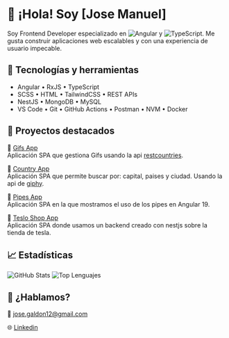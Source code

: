 
# 👋 ¡Hola! Soy [Jose Manuel]

Soy Frontend Developer especializado en ![Angular](https://img.shields.io/badge/Angular-DD0031?style=for-the-badge&logo=angular&logoColor=white) y ![TypeScript](https://img.shields.io/badge/TypeScript-007ACC?style=for-the-badge&logo=typescript&logoColor=white). Me gusta construir aplicaciones web escalables y con una experiencia de usuario impecable.


## 🚀 Tecnologías y herramientas
- Angular • RxJS • TypeScript
- SCSS • HTML • TailwindCSS • REST APIs
- NestJS • MongoDB • MySQL
- VS Code • Git • GitHub Actions • Postman • NVM • Docker

## 📂 Proyectos destacados
🌟 [Gifs App](https://github.com/Solomon90s/gifs-app-Angular-19)  
Aplicación SPA que gestiona Gifs usando la api [restcountries](https://restcountries.com/).

🌟 [Country App](https://github.com/Solomon90s/Country-App-Angular-19)  
Aplicación SPA que permite buscar por: capital, paises y ciudad. Usando la api de [giphy](https://developers.giphy.com/).

🌟 [Pipes App](https://github.com/Solomon90s/pipes-app-Angular-19)  
Aplicación SPA en la que mostramos el uso de los pipes en Angular 19.

🌟 [Teslo Shop App](https://github.com/Solomon90s/teslo-shop-app)  
Aplicación SPA donde usamos un backend creado con nestjs sobre la tienda de tesla.

## 📈 Estadísticas
![GitHub Stats](https://github-readme-stats.vercel.app/api?username=Solomon90s&show_icons=true&theme=tokyonight)
![Top Lenguajes](https://github-readme-stats.vercel.app/api/top-langs/?username=Solomon90s&layout=compact)

## 💬 ¿Hablamos?
📧 jose.galdon12@gmail.com

🌐 [Linkedin](https://www.linkedin.com/authwall?trkInfo=AQFOv9UT8b0dzwAAAZh0RWZQmYjFj4jLdXh8Dk8hDg5Pm9lD1U1byEyEN9WP3Aoy078DOBvRkQ9iGHVRHz2FtNglfBSHFio2rNtTHgWFkc8Nzef-PKC0_T3V0rBQ9OBxAsg3Yyo=&original_referer=&sessionRedirect=https%3A%2F%2Fwww.linkedin.com%2Fin%2Fjose-manuel-hadjimi-1066102a2%2F)
